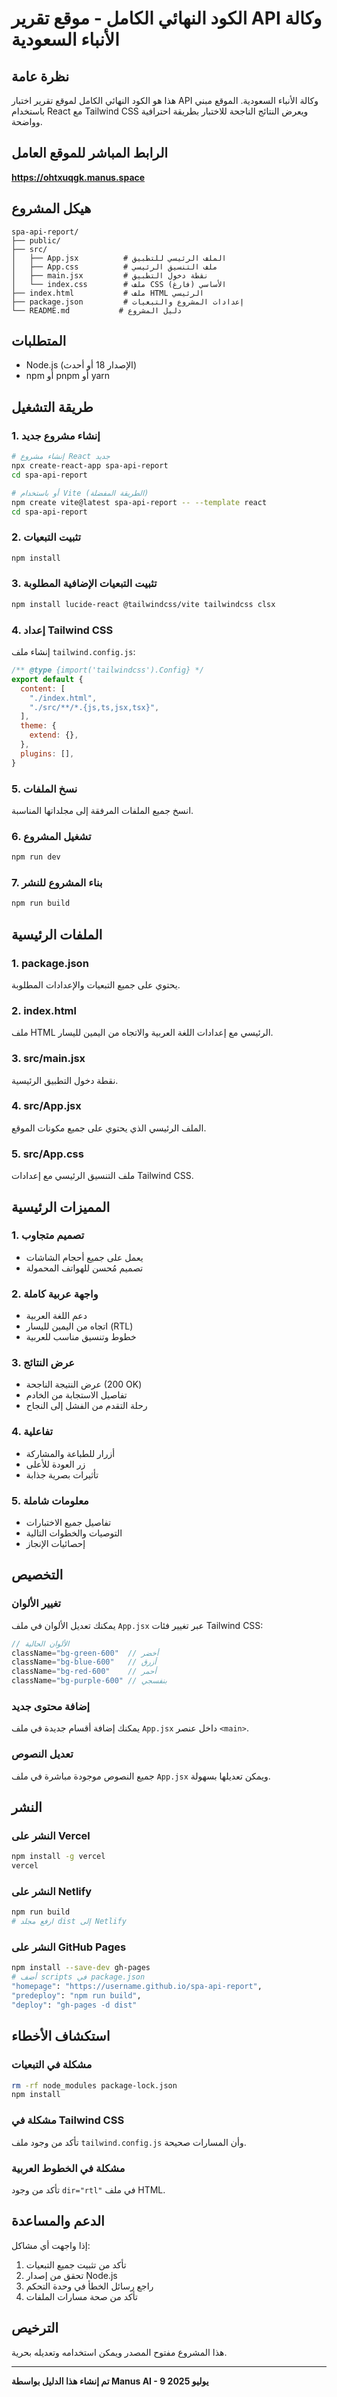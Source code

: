 # الكود النهائي الكامل - موقع تقرير API وكالة الأنباء السعودية

## نظرة عامة

هذا هو الكود النهائي الكامل لموقع تقرير اختبار API وكالة الأنباء السعودية. الموقع مبني باستخدام React مع Tailwind CSS ويعرض النتائج الناجحة للاختبار بطريقة احترافية وواضحة.

## الرابط المباشر للموقع العامل
**https://ohtxuqgk.manus.space**

## هيكل المشروع

```
spa-api-report/
├── public/
├── src/
│   ├── App.jsx          # الملف الرئيسي للتطبيق
│   ├── App.css          # ملف التنسيق الرئيسي
│   ├── main.jsx         # نقطة دخول التطبيق
│   └── index.css        # ملف CSS الأساسي (فارغ)
├── index.html           # ملف HTML الرئيسي
├── package.json         # إعدادات المشروع والتبعيات
└── README.md           # دليل المشروع
```

## المتطلبات

- Node.js (الإصدار 18 أو أحدث)
- npm أو pnpm أو yarn

## طريقة التشغيل

### 1. إنشاء مشروع جديد
```bash
# إنشاء مشروع React جديد
npx create-react-app spa-api-report
cd spa-api-report

# أو باستخدام Vite (الطريقة المفضلة)
npm create vite@latest spa-api-report -- --template react
cd spa-api-report
```

### 2. تثبيت التبعيات
```bash
npm install
```

### 3. تثبيت التبعيات الإضافية المطلوبة
```bash
npm install lucide-react @tailwindcss/vite tailwindcss clsx
```

### 4. إعداد Tailwind CSS
إنشاء ملف `tailwind.config.js`:
```javascript
/** @type {import('tailwindcss').Config} */
export default {
  content: [
    "./index.html",
    "./src/**/*.{js,ts,jsx,tsx}",
  ],
  theme: {
    extend: {},
  },
  plugins: [],
}
```

### 5. نسخ الملفات
انسخ جميع الملفات المرفقة إلى مجلداتها المناسبة.

### 6. تشغيل المشروع
```bash
npm run dev
```

### 7. بناء المشروع للنشر
```bash
npm run build
```

## الملفات الرئيسية

### 1. package.json
يحتوي على جميع التبعيات والإعدادات المطلوبة.

### 2. index.html
ملف HTML الرئيسي مع إعدادات اللغة العربية والاتجاه من اليمين لليسار.

### 3. src/main.jsx
نقطة دخول التطبيق الرئيسية.

### 4. src/App.jsx
الملف الرئيسي الذي يحتوي على جميع مكونات الموقع.

### 5. src/App.css
ملف التنسيق الرئيسي مع إعدادات Tailwind CSS.

## المميزات الرئيسية

### 1. تصميم متجاوب
- يعمل على جميع أحجام الشاشات
- تصميم مُحسن للهواتف المحمولة

### 2. واجهة عربية كاملة
- دعم اللغة العربية
- اتجاه من اليمين لليسار (RTL)
- خطوط وتنسيق مناسب للعربية

### 3. عرض النتائج
- عرض النتيجة الناجحة (200 OK)
- تفاصيل الاستجابة من الخادم
- رحلة التقدم من الفشل إلى النجاح

### 4. تفاعلية
- أزرار للطباعة والمشاركة
- زر العودة للأعلى
- تأثيرات بصرية جذابة

### 5. معلومات شاملة
- تفاصيل جميع الاختبارات
- التوصيات والخطوات التالية
- إحصائيات الإنجاز

## التخصيص

### تغيير الألوان
يمكنك تعديل الألوان في ملف `App.jsx` عبر تغيير فئات Tailwind CSS:

```jsx
// الألوان الحالية
className="bg-green-600"  // أخضر
className="bg-blue-600"   // أزرق
className="bg-red-600"    // أحمر
className="bg-purple-600" // بنفسجي
```

### إضافة محتوى جديد
يمكنك إضافة أقسام جديدة في ملف `App.jsx` داخل عنصر `<main>`.

### تعديل النصوص
جميع النصوص موجودة مباشرة في ملف `App.jsx` ويمكن تعديلها بسهولة.

## النشر

### النشر على Vercel
```bash
npm install -g vercel
vercel
```

### النشر على Netlify
```bash
npm run build
# ارفع مجلد dist إلى Netlify
```

### النشر على GitHub Pages
```bash
npm install --save-dev gh-pages
# أضف scripts في package.json
"homepage": "https://username.github.io/spa-api-report",
"predeploy": "npm run build",
"deploy": "gh-pages -d dist"
```

## استكشاف الأخطاء

### مشكلة في التبعيات
```bash
rm -rf node_modules package-lock.json
npm install
```

### مشكلة في Tailwind CSS
تأكد من وجود ملف `tailwind.config.js` وأن المسارات صحيحة.

### مشكلة في الخطوط العربية
تأكد من وجود `dir="rtl"` في ملف HTML.

## الدعم والمساعدة

إذا واجهت أي مشاكل:
1. تأكد من تثبيت جميع التبعيات
2. تحقق من إصدار Node.js
3. راجع رسائل الخطأ في وحدة التحكم
4. تأكد من صحة مسارات الملفات

## الترخيص

هذا المشروع مفتوح المصدر ويمكن استخدامه وتعديله بحرية.

---

**تم إنشاء هذا الدليل بواسطة Manus AI - 9 يوليو 2025**


